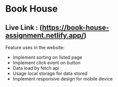 # Book House
## Live Link : (https://book-house-assignment.netlify.app/)


Feature uses in the website:

- Implement sorting on listed page
- Implement click event on button
- Data load by fetch api
- Usage local storage for data stored
- Implement responsive design for mobile device
